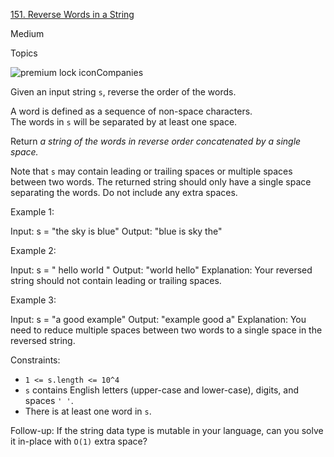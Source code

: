 [151\. Reverse Words in a String](https://leetcode.com/problems/reverse-words-in-a-string/)

Medium

Topics

![premium lock icon](https://leetcode.com/_next/static/images/lock-a6627e2c7fa0ce8bc117c109fb4e567d.svg)Companies

Given an input string `s`, reverse the order of the words.

A word is defined as a sequence of non-space characters. The words in `s` will be separated by at least one space.

Return *a string of the words in reverse order concatenated by a single space.*

Note that `s` may contain leading or trailing spaces or multiple spaces between two words. The returned string should only have a single space separating the words. Do not include any extra spaces.

Example 1:

Input: s = "the sky is blue"
Output: "blue is sky the"

Example 2:

Input: s = " hello world "
Output: "world hello"
Explanation: Your reversed string should not contain leading or trailing spaces.

Example 3:

Input: s = "a good example"
Output: "example good a"
Explanation: You need to reduce multiple spaces between two words to a single space in the reversed string.

Constraints:

- `1 <= s.length <= 10^4`
- `s` contains English letters (upper-case and lower-case), digits, and spaces `' '`.
- There is at least one word in `s`.

Follow-up: If the string data type is mutable in your language, can you solve it in-place with `O(1)` extra space?
